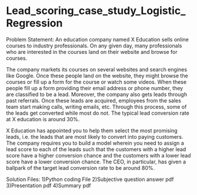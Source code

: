 # Lead_scoring_case_study_Logistic_Regression

Problem Statement:
An education company named X Education sells online courses to industry professionals. 
On any given day, many professionals who are interested in the courses land on their website and browse for courses.  

The company markets its courses on several websites and search engines like Google. 
Once these people land on the website, they might browse the courses or fill up a form for the course or watch some videos. 
When these people fill up a form providing their email address or phone number, they are classified to be a lead. 
Moreover, the company also gets leads through past referrals. 
Once these leads are acquired, employees from the sales team start making calls, writing emails, etc. 
Through this process, some of the leads get converted while most do not. The typical lead conversion rate at X education is around 30%. 

X Education has appointed you to help them select the most promising leads, i.e. the leads that are most likely to convert into paying customers. 
The company requires you to build a model wherein you need to assign a lead score to each of the 
leads such that the customers with a higher lead score have a higher conversion chance and the customers with a 
lower lead score have a lower conversion chance. The CEO, in particular, has given a ballpark of the target lead conversion rate to be around 80%.



Solution Files:
1)Python coding File
2)Subjective question answer pdf
3)Presentation pdf
4)Summary pdf
